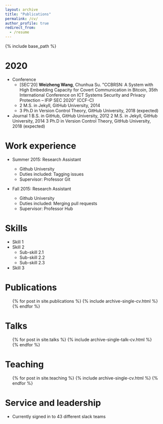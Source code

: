 ```yaml
---
layout: archive
title: "Publications"
permalink: /cv/
author_profile: true
redirect_from:
  - /resume
---
```


{% include base_path %}

2020
======
* Conference
  * [SEC’20] <b>Weizheng Wang</b>, Chunhua Su. "CCBRSN: A System with High Embedding Capacity for Covert Communication in Bitcoin, 35th International Conference on ICT Systems Security and Privacy Protection – IFIP SEC 2020" (CCF-C)
  * 2 M.S. in Jekyll, GitHub University, 2014 
  * 3 Ph.D in Version Control Theory, GitHub University, 2018 (expected) 
* Journal
  1 B.S. in GitHub, GitHub University, 2012
  2 M.S. in Jekyll, GitHub University, 2014
  3 Ph.D in Version Control Theory, GitHub University, 2018 (expected)

Work experience
======
* Summer 2015: Research Assistant
  * Github University
  * Duties included: Tagging issues
  * Supervisor: Professor Git

* Fall 2015: Research Assistant
  * Github University
  * Duties included: Merging pull requests
  * Supervisor: Professor Hub
  
Skills
======
* Skill 1
* Skill 2
  * Sub-skill 2.1
  * Sub-skill 2.2
  * Sub-skill 2.3
* Skill 3

Publications
======
  <ul>{% for post in site.publications %}
    {% include archive-single-cv.html %}
  {% endfor %}</ul>
  
Talks
======
  <ul>{% for post in site.talks %}
    {% include archive-single-talk-cv.html %}
  {% endfor %}</ul>
  
Teaching
======
  <ul>{% for post in site.teaching %}
    {% include archive-single-cv.html %}
  {% endfor %}</ul>
  
Service and leadership
======
* Currently signed in to 43 different slack teams
